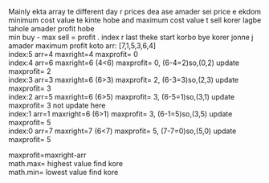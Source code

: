 ​Mainly ekta array te different day r prices dea ase amader sei price e ekdom minimum cost value te kinte hobe and maximum cost value t sell korer lagbe tahole amader profit hobe <br> min buy -  max sell = profit .
index r last theke start korbo bye korer jonne j amader maximum profit koto 
arr: [7,1,5,3,6,4] <br> 
index:5  arr=4    maxright=4                   maxprofit= 0                                                <br>
index:4  arr=6    maxright=6  (4<6)            maxprofit= 0,       (6-4=2)so,(0,2)     update maxprofit= 2 <br>
index:3  arr=3    maxright=6  (6>3)            maxprofit= 2,       (6-3=3)so,(2,3)     update maxprofit= 3 <br>
index:2  arr=5    maxright=6  (6>5)            maxprofit= 3,       (6-5=1)so,(3,1)     update maxprofit= 3 not update here  <br>
index:1  arr=1    maxright=6  (6>1)            maxprofit= 3,       (6-1=5)so,(3,5)     update maxprofit= 5 <br>
index:0  arr=7    maxright=7  (6<7)            maxprofit= 5,       (7-7=0)so,(5,0)     update maxprofit= 5 <br>

maxprofit=maxright-arr  <br>
math.max= highest value find kore <br>
math.min= lowest value find kore 



